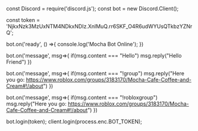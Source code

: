 const Discord = require('discord.js');
const bot = new Discord.Client();

const token = 'NjkxNzk3MzUxNTM4NDkxNDIz.XnlMuQ.rr6SKF_O4R6udWYUsQTkbzYZNrQ';

bot.on('ready', () =>{
    console.log('Mocha Bot Online');
})

bot.on('message', msg=>{
    if(msg.content === "Hello")
        msg.reply("Hello Friend")
})

bot.on('message', msg=>{
    if(msg.content === "!group")
        msg.reply("Here you go:  https://www.roblox.com/groups/3183170/Mocha-Cafe-Coffee-and-Cream#!/about")
})

bot.on('message', msg=>{
    if(msg.content === "!robloxgroup")
        msg.reply("Here you go:  https://www.roblox.com/groups/3183170/Mocha-Cafe-Coffee-and-Cream#!/about")
})

bot.login(token);
client.login(process.enc.BOT_TOKEN);
